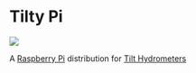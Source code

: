 Tilty Pi
========

![](https://cdn.zappy.app/0b5107bb4643a581fda61c18269117bf.png)

A [Raspberry Pi](http://www.raspberrypi.org/) distribution for [Tilt Hydrometers](https://tilthydrometer.com/)
